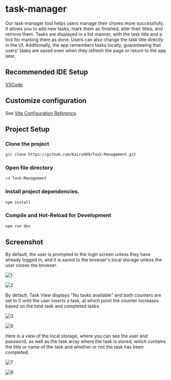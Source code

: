 # task-manager
Our task-manager tool helps users manage their chores more successfully. It allows you to add new tasks, mark them as finished, alter their titles, and remove them. Tasks are displayed in a list manner, with the task title and a tick for marking them as done. Users can also change the task title directly in the UI. Additionally, the app remembers tasks locally, guaranteeing that users' tasks are saved even when they refresh the page or return to the app later.

## Recommended IDE Setup

[VSCode](https://code.visualstudio.com/).

## Customize configuration

See [Vite Configuration Reference](https://vitejs.dev/config/).

## Project Setup

### Clone the project
```sh
git clone https://github.com/Kairu009/Task-Management.git
```

### Open file directory
```sh
cd Task-Management
```

### Install project dependencies.
```sh
npm install
```

### Compile and Hot-Reload for Development
```sh
npm run dev
```

## Screenshot

By default, the user is prompted to the login screen unless they have already logged in, and it is saved to the browser's local storage unless the user closes the browser.

![1](https://github.com/Kairu009/Task-Management/assets/139950310/03d1c702-eb9e-4ec7-9fcb-609e3d170e88)

![2](https://github.com/Kairu009/Task-Management/assets/139950310/6607ad68-2464-43d6-8806-a0b4bcdc8e0a)

By default, Task View displays "No tasks available" and both counters are set to 0 until the user inserts a task, at which point the counter increases based on the total task and completed tasks.

![3](https://github.com/Kairu009/Task-Management/assets/139950310/7a71ba7e-8b1b-472d-ae50-9b9d43bf73d7)

![6](https://github.com/Kairu009/Task-Management/assets/139950310/5e9ef16d-a113-43bc-83a9-6dae07fd17e5)

Here is a view of the local storage, where you can see the user and password, as well as the task array where the task is stored, which contains the title or name of the task and whether or not the task has been completed.

![7](https://github.com/Kairu009/Task-Management/assets/139950310/cda3b7da-5bb5-442c-980f-cc28e2cc1f0d)

![8](https://github.com/Kairu009/Task-Management/assets/139950310/0e860e82-8e0c-431c-94a8-6c08b79f1d9f)
